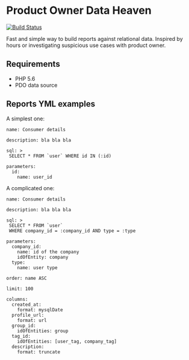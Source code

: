 # Product Owner Data Heaven

[![Build Status](https://travis-ci.org/caseycs/po-data-heaven.svg?branch=master)](https://travis-ci.org/caseycs/po-data-heaven)

Fast and simple way to build reports against relational data. Inspired by hours or investigating
suspicious use cases with product owner.

## Requirements

* PHP 5.6
* PDO data source

## Reports YML examples

A simplest one:

```
name: Consumer details

description: bla bla bla

sql: >
 SELECT * FROM `user` WHERE id IN (:id)

parameters:
  id:
    name: user_id
```

A complicated one:


```
name: Consumer details

description: bla bla bla

sql: >
 SELECT * FROM `user`
 WHERE company_id = :company_id AND type = :type

parameters:
  company_id:
    name: id of the company
    idOfEntity: company
  type:
    name: user type

order: name ASC

limit: 100

columns:
  created_at:
    format: mysqlDate
  profile_url:
    format: url
  group_id:
    idOfEntities: group
  tag_id:
    idOfEntities: [user_tag, company_tag]
  description:
    format: truncate
```

